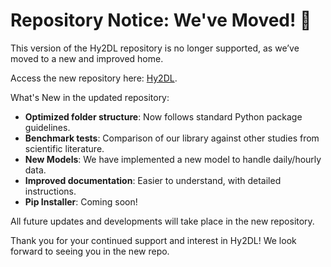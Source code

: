 # Repository Notice: We've Moved! 🚀

This version of the Hy2DL repository is no longer supported, as we’ve moved to a new and improved home.

Access the new repository here: [Hy2DL](https://github.com/eduardoAcunaEspinoza/Hy2DL).

What's New in the updated repository:
- **Optimized folder structure**: Now follows standard Python package guidelines.
- **Benchmark tests**: Comparison of our library against other studies from scientific literature.
- **New Models**: We have implemented a new model to handle daily/hourly data.
- **Improved documentation**: Easier to understand, with detailed instructions.
- **Pip Installer**: Coming soon!

All future updates and developments will take place in the new repository.

Thank you for your continued support and interest in Hy2DL! We look forward to seeing you in the new repo.
